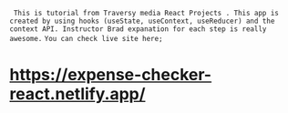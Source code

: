 `
This is tutorial from Traversy media React Projects .
This app is created by using hooks (useState, useContext, useReducer) and the context API.
Instructor Brad expanation for each step is really awesome.`
`You can check live site here;`
# https://expense-checker-react.netlify.app/
